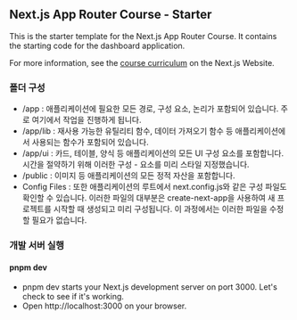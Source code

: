 ## Next.js App Router Course - Starter

This is the starter template for the Next.js App Router Course. It contains the starting code for the dashboard application.

For more information, see the [course curriculum](https://nextjs.org/learn) on the Next.js Website.

### 폴더 구성

- /app : 애플리케이션에 필요한 모든 경로, 구성 요소, 논리가 포함되어 있습니다. 주로 여기에서 작업을 진행하게 됩니다.
- /app/lib : 재사용 가능한 유틸리티 함수, 데이터 가져오기 함수 등 애플리케이션에서 사용되는 함수가 포함되어 있습니다.
- /app/ui : 카드, 테이블, 양식 등 애플리케이션의 모든 UI 구성 요소를 포함합니다. 시간을 절약하기 위해 이러한 구성 - 요소를 미리 스타일 지정했습니다.
- /public : 이미지 등 애플리케이션의 모든 정적 자산을 포함합니다.
- Config Files : 또한 애플리케이션의 루트에서 next.config.js와 같은 구성 파일도 확인할 수 있습니다. 이러한 파일의 대부분은 create-next-app을 사용하여 새 프로젝트를 시작할 때 생성되고 미리 구성됩니다. 이 과정에서는 이러한 파일을 수정할 필요가 없습니다.

### 개발 서버 실행

#### pnpm dev

- pnpm dev starts your Next.js development server on port 3000. Let's check to see if it's working.
- Open http://localhost:3000 on your browser.

